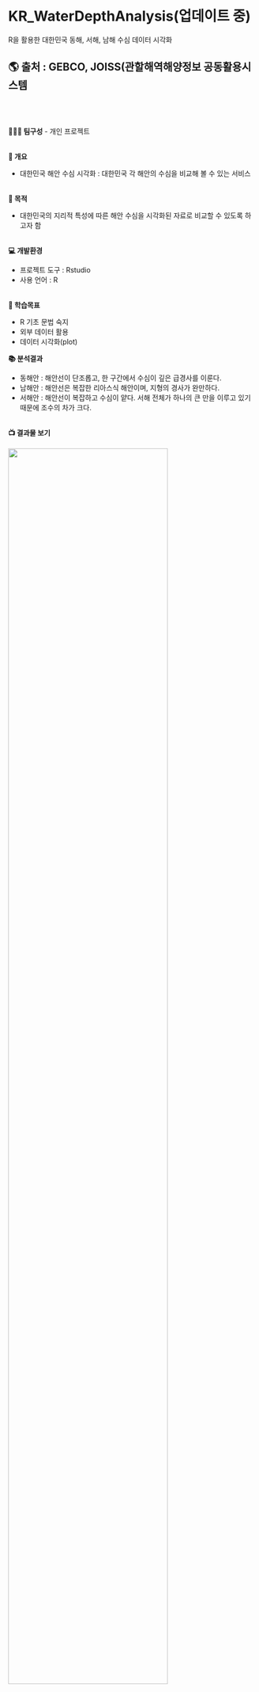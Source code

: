 # KR_WaterDepthAnalysis(업데이트 중)
R을 활용한 대한민국 동해, 서해, 남해 수심 데이터 시각화

<h2>🌎︎ 출처 : GEBCO, JOISS(관할해역해양정보 공동활용시스템</h2><br><br>

<br>
<strong>👩🏻‍💻 팀구성</strong>
- 개인 프로젝트<br><br>

<strong>🔎 개요</strong>
- 대한민국 해안 수심 시각화
: 대한민국 각 해안의 수심을 비교해 볼 수 있는 서비스<br><br>


<strong>📌 목적</strong>
- 대한민국의 지리적 특성에 따른 해안 수심을 시각화된 자료로 비교할 수 있도록 하고자 함<br><br>


<strong>💻 개발환경</strong>
- 프로젝트 도구 : Rstudio
- 사용 언어 : R<br><br>

<strong>📝 학습목표</strong>
- R 기초 문법 숙지
- 외부 데이터 활용
- 데이터 시각화(plot)

<strong>📚 분석결과</strong>
- 동해안 : 해안선이 단조롭고, 한 구간에서 수심이 깊은 급경사를 이룬다.
- 남해안 : 해안선은 복잡한 리아스식 해안이며, 지형의 경사가 완만하다.
- 서해안 : 해안선이 복잡하고 수심이 얕다. 서해 전체가 하나의 큰 만을 이루고 있기 때문에 조수의 차가 크다.<br><br>

<strong>📺 결과물 보기</strong><br><br>
<img align = "center" width="80%" src="https://user-images.githubusercontent.com/115720940/230523609-29c2b769-0eee-47b6-8a69-b367ff2238b7.png"/>
<p align = "center">Southsea<p/><br><br>
<img align = "center" width="80%" src="https://user-images.githubusercontent.com/115720940/230524613-81bd14b7-67b9-4750-9798-ab7ffb254122.png"/>
<p align = "center">Westsea<p/><br><br>
<img align = "center" width="80%" src="https://user-images.githubusercontent.com/115720940/230524772-8c2af870-789d-48b4-807e-340ee74c29cd.png"/>
<p align = "center">Eastsea<p/><br><br>

